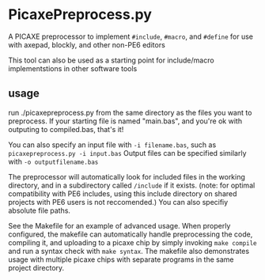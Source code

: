 # PicaxePreprocess.py
A PICAXE preprocessor to implement `#include`, `#macro`, and `#define` for use with axepad, blockly, and other non-PE6 editors

This tool can also be used as a starting point for include/macro implementstions in other software tools

## usage
run ./picaxepreprocess.py from the same directory as the files you want to preprocess.
If your starting file is named "main.bas", and you're ok with outputing to compiled.bas, that's it!


You can also specify an input file with `-i filename.bas`, such as `picaxepreprocess.py -i input.bas`
Output files can be specified similarly with `-o outputfilename.bas`


The preprocessor will automatically look for included files in the working directory, and in a subdirectory called `/include` if it exists. (note: for optimal compatibility with PE6 includes, using this include directory on shared projects with PE6 users is not reccomended.) You can also specifiy absolute file paths.

See the Makefile for an example of advanced usage. When properly configured, the makefile can automatically handle preprocessing the code, compiling it, and uploading to a picaxe chip by simply invoking `make compile` and run a syntax check with `make syntax`. The makefile also demonstrates usage with multiple picaxe chips with separate programs in the same project directory.
